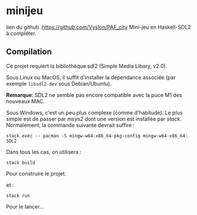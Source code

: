 # minijeu

lien du github :https://github.com/Vyslon/PAF_city
Mini-jeu en Haskell-SDL2 à compléter.

## Compilation

Ce projet requiert la bibliothèque sdl2 (Simple Media Libary, v2.0).

Sous Linux ou MacOS, il suffit d'installer la dépendance associée
(par exemple `libsdl2-dev` sous Debian/Ubuntu).

**Remarque**: SDL2 ne semble pas encore compatible avec la puce M1 des nouveaux MAC.

Sous Windows, c'est un peu plus complexe (comme d'habitude).  Le plus simple est de passer par *msys2* dont une version est installée par *stack*.  Normalement, la commande suivante devrait suffire :

```
stack exec -- pacman -S mingw-w64-x86_64-pkg-config mingw-w64-x86_64-SDL2
```

Dans tous les cas, on utilisera :

```
stack build
```

Pour construire le projet.

et :

```
stack run
```

Pour le lancer...

